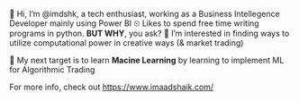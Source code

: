 👋 Hi, I’m @imdshk, a tech enthusiast, working as a Business Intellegence Developer mainly using Power BI
⏲ Likes to spend free time writing programs in python. **BUT WHY**, you ask?
👀 I’m interested in finding ways to utilize computational power in creative ways (& market trading)


🎯 My next target is to learn **Macine Learning** by learning to implement ML for Algorithmic Trading 


For more info, check out https://www.imaadshaik.com/


<!---
- 📫 How to reach me ...
imdshk/imdshk is a ✨ special ✨ repository because its `README.md` (this file) appears on your GitHub profile.
You can click the Preview link to take a look at your changes.
--->
